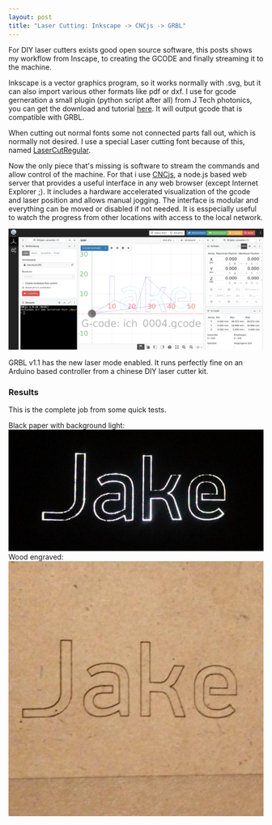 ```yaml
---
layout: post
title: "Laser Cutting: Inkscape -> CNCjs -> GRBL"
---
```

For DIY laser cutters exists good open source software, this posts shows my workflow from Inscape, to creating the GCODE and finally streaming it to the machine.

Inkscape is a vector graphics program, so it works normally with .svg, but it can also import various other formats like pdf or dxf. I use for gcode gerneration a small plugin (python script after all) from J Tech photonics, you can get the download and tutorial [here](https://jtechphotonics.com/?page_id=2012). It will output gcode that is compatible with GRBL.

When cutting out normal fonts some not connected parts fall out, which is normally not desired. I use a special Laser cutting font because of this, named [LaserCutRegular](https://www.ffonts.net/LaserCutRegular.font).

Now the only piece that's missing is software to stream the commands and allow control of the machine. For that i use [CNCjs](https://github.com/cncjs/cncjs), a node.js based web server that provides a useful interface in any web browser (except Internet Explorer ;). It includes a hardware accelerated visualization of the gcode and laser position and allows manual jogging. The interface is modular and everything can be moved or disabled if not needed. It is esspecially useful to watch the progress from other locations with access to the local network.

![CNCjs screenshot](/assets/laser/cncjs.png)

GRBL v1.1 has the new laser mode enabled. It runs perfectly fine on an Arduino based controller from a chinese DIY laser cutter kit.

### Results
This is the complete job from some quick tests.

Black paper with background light:
![laser cut paper glow](/assets/laser/Jake_glow.jpg)
Wood engraved:
![wood laser engraved](/assets/laser/wood_engrave.jpg)
